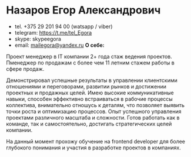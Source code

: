# Назаров Егор Александрович

- tel. +375 29 201 94 00 (watsapp / viber)
- telegram: https://t.me/tel_Egora
- skype: skypeegora
- email: mailegora@yandex.ru
  **О себе:**

Проект менеджер в IT компании 2+ года стаж ведения проектов. Пменеджер по продажам с более чем 11 летним стажем работы в сфере продаж.

Демонстрировал успешные результаты в управлении клиентскими отношениями и переговорами, развитии рынков и достижении проектных и продажных целей. Имею высокие коммуникативные навыки, способен эффективно встраиваться в рабочие процессы коллектива, внимательно отношусь к деталям, что позволяет выявить точки роста и оптимизацию процессов. Опыт успешного управления проектами различного масштаба и сложности. Готов работать как в команде, так и самостоятельно, достигать стратегических целей компании.

На данный момент прохожу обучение на frontend developer для более глубокого понимания и участия в разработке проектов в компаниях.
